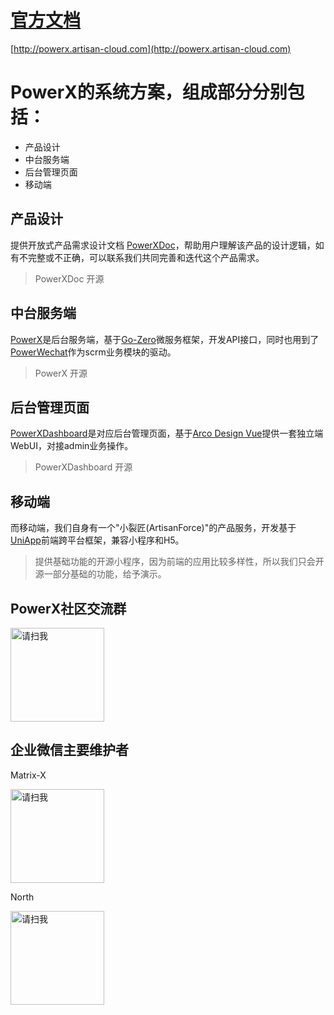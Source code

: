 # [官方文档](http://powerx.artisan-cloud.com)


[http://powerx.artisan-cloud.com](http://powerx.artisan-cloud.com)



# PowerX的系统方案，组成部分分别包括：
* 产品设计
* 中台服务端
* 后台管理页面
* 移动端

## 产品设计
提供开放式产品需求设计文档 [PowerXDoc](https://github.com/ArtisanCloud/PowerXDoc)，帮助用户理解该产品的设计逻辑，如有不完整或不正确，可以联系我们共同完善和迭代这个产品需求。
> PowerXDoc 开源

## 中台服务端
[PowerX](https://github.com/ArtisanCloud/PowerX)是后台服务端，基于[Go-Zero](https://go-zero.dev/cn/)微服务框架，开发API接口，同时也用到了[PowerWechat](https://github.com/ArtisanCloud/PowerWeChat)作为scrm业务模块的驱动。
> PowerX 开源

## 后台管理页面
[PowerXDashboard](https://github.com/ArtisanCloud/PowerXDashboard)是对应后台管理页面，基于[Arco Design Vue](https://arco.design)提供一套独立端WebUI，对接admin业务操作。
> PowerXDashboard 开源

## 移动端
而移动端，我们自身有一个"小裂匠(ArtisanForce)"的产品服务，开发基于[UniApp](https://uniapp.dcloud.net.cn)前端跨平台框架，兼容小程序和H5。
> 提供基础功能的开源小程序，因为前端的应用比较多样性，所以我们只会开源一部分基础的功能，给予演示。




## PowerX社区交流群

<img src="resource/static/images/contact_me_qr.jpg" alt="请扫我" style="display:inline; width: 150px;"/>

## 企业微信主要维护者

Matrix-X

<img src="resource/static/images/contact-qr-matrix-x.png" alt="请扫我" style="display:inline; width: 150px;"/>

North

<img src="resource/static/images/contact_qr_north.png" alt="请扫我" style="display:inline; width: 150px;"/>